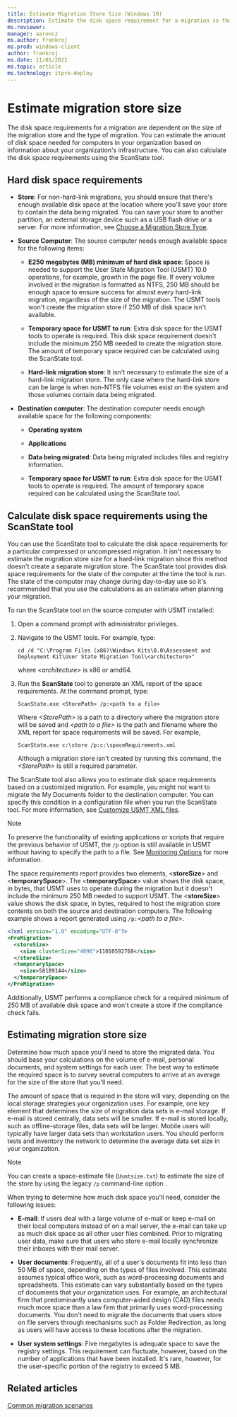 ```yaml
---
title: Estimate Migration Store Size (Windows 10)
description: Estimate the disk space requirement for a migration so that you can use User State Migration Tool (USMT).
ms.reviewer: 
manager: aaroncz
ms.author: frankroj
ms.prod: windows-client
author: frankroj
ms.date: 11/01/2022
ms.topic: article
ms.technology: itpro-deploy
---
```


# Estimate migration store size

The disk space requirements for a migration are dependent on the size of the migration store and the type of migration. You can estimate the amount of disk space needed for computers in your organization based on information about your organization's infrastructure. You can also calculate the disk space requirements using the ScanState tool.

## Hard disk space requirements

- **Store**: For non-hard-link migrations, you should ensure that there's enough available disk space at the location where you'll save your store to contain the data being migrated. You can save your store to another partition, an external storage device such as a USB flash drive or a server. For more information, see [Choose a Migration Store Type](usmt-choose-migration-store-type.md).

- **Source Computer**: The source computer needs enough available space for the following items:

  - **E250 megabytes (MB) minimum of hard disk space**: Space is needed to support the User State Migration Tool (USMT) 10.0 operations, for example, growth in the page file. If every volume involved in the migration is formatted as NTFS, 250 MB should be enough space to ensure success for almost every hard-link migration, regardless of the size of the migration. The USMT tools won't create the migration store if 250 MB of disk space isn't available.

  - **Temporary space for USMT to run**: Extra disk space for the USMT tools to operate is required. This disk space requirement doesn't include the minimum 250 MB needed to create the migration store. The amount of temporary space required can be calculated using the ScanState tool.

  - **Hard-link migration store**: It isn't necessary to estimate the size of a hard-link migration store. The only case where the hard-link store can be large is when non-NTFS file volumes exist on the system and those volumes contain data being migrated.

- **Destination computer**: The destination computer needs enough available space for the following components:

  - **Operating system**

  - **Applications**

  - **Data being migrated**: Data being migrated includes files and registry information.

  - **Temporary space for USMT to run**: Extra disk space for the USMT tools to operate is required. The amount of temporary space required can be calculated using the ScanState tool.

## Calculate disk space requirements using the ScanState tool

You can use the ScanState tool to calculate the disk space requirements for a particular compressed or uncompressed migration. It isn't necessary to estimate the migration store size for a hard-link migration since this method doesn't create a separate migration store. The ScanState tool provides disk space requirements for the state of the computer at the time the tool is run. The state of the computer may change during day-to-day use so it's recommended that you use the calculations as an estimate when planning your migration.

To run the ScanState tool on the source computer with USMT installed:

1. Open a command prompt with administrator privileges.

2. Navigate to the USMT tools. For example, type:

    ``` syntax
    cd /d "C:\Program Files (x86)\Windows Kits\8.0\Assessment and Deployment Kit\User State Migration Tool\<architecture>"
    ```

    where *&lt;architecture&gt;* is x86 or amd64.

3. Run the **ScanState** tool to generate an XML report of the space requirements. At the command prompt, type:

    ``` syntax
    ScanState.exe <StorePath> /p:<path to a file>
    ```

    Where *&lt;StorePath&gt;* is a path to a directory where the migration store will be saved and *&lt;path to a file&gt;* is the path and filename where the XML report for space requirements will be saved. For example,

    ``` syntax
    ScanState.exe c:\store /p:c:\spaceRequirements.xml
    ```

    Although a migration store isn't created by running this command, the *&lt;StorePath&gt;* is still a required parameter.

The ScanState tool also allows you to estimate disk space requirements based on a customized migration. For example, you might not want to migrate the My Documents folder to the destination computer. You can specify this condition in a configuration file when you run the ScanState tool. For more information, see [Customize USMT XML files](usmt-customize-xml-files.md).

> [!NOTE]
> To preserve the functionality of existing applications or scripts that require the previous behavior of USMT, the `/p` option is still available in USMT without having to specify the path to a file. See [Monitoring Options](usmt-scanstate-syntax.md#monitoring-options) for more information.

The space requirements report provides two elements, &lt;**storeSize**&gt; and &lt;**temporarySpace**&gt;. The &lt;**temporarySpace**&gt; value shows the disk space, in bytes, that USMT uses to operate during the migration but it doesn't include the minimum 250 MB needed to support USMT. The &lt;**storeSize**&gt; value shows the disk space, in bytes, required to host the migration store contents on both the source and destination computers. The following example shows a report generated using `/p:`*&lt;path to a file&gt;*.

```xml
<?xml version="1.0" encoding="UTF-8"?>
<PreMigration>
  <storeSize>
    <size clusterSize="4096">11010592768</size>
  </storeSize>
  <temporarySpace>
    <size>58189144</size>
  </temporarySpace>
</PreMigration>
```

Additionally, USMT performs a compliance check for a required minimum of 250 MB of available disk space and won't create a store if the compliance check fails.

## Estimating migration store size

Determine how much space you'll need to store the migrated data. You should base your calculations on the volume of e-mail, personal documents, and system settings for each user. The best way to estimate the required space is to survey several computers to arrive at an average for the size of the store that you'll need.

The amount of space that is required in the store will vary, depending on the local storage strategies your organization uses. For example, one key element that determines the size of migration data sets is e-mail storage. If e-mail is stored centrally, data sets will be smaller. If e-mail is stored locally, such as offline-storage files, data sets will be larger. Mobile users will typically have larger data sets than workstation users. You should perform tests and inventory the network to determine the average data set size in your organization.

> [!NOTE]
> You can create a space-estimate file (`Usmtsize.txt`) to estimate the size of the store by using the legacy `/p` command-line option .

When trying to determine how much disk space you'll need, consider the following issues:

- **E-mail**: If users deal with a large volume of e-mail or keep e-mail on their local computers instead of on a mail server, the e-mail can take up as much disk space as all other user files combined. Prior to migrating user data, make sure that users who store e-mail locally synchronize their inboxes with their mail server.

- **User documents**: Frequently, all of a user's documents fit into less than 50 MB of space, depending on the types of files involved. This estimate assumes typical office work, such as word-processing documents and spreadsheets. This estimate can vary substantially based on the types of documents that your organization uses. For example, an architectural firm that predominantly uses computer-aided design (CAD) files needs much more space than a law firm that primarily uses word-processing documents. You don't need to migrate the documents that users store on file servers through mechanisms such as Folder Redirection, as long as users will have access to these locations after the migration.

- **User system settings**: Five megabytes is adequate space to save the registry settings. This requirement can fluctuate, however, based on the number of applications that have been installed. It's rare, however, for the user-specific portion of the registry to exceed 5 MB.

## Related articles

[Common migration scenarios](usmt-common-migration-scenarios.md)
